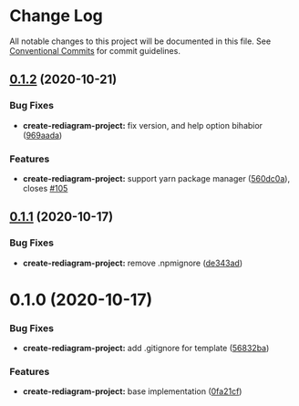 # Change Log

All notable changes to this project will be documented in this file.
See [Conventional Commits](https://conventionalcommits.org) for commit guidelines.

## [0.1.2](https://github.com/kamiazya/rediagram/compare/create-rediagram-project@0.1.1...create-rediagram-project@0.1.2) (2020-10-21)


### Bug Fixes

* **create-rediagram-project:** fix version, and help option bihabior ([969aada](https://github.com/kamiazya/rediagram/commit/969aada225e5ae629394d4ca34b77380b13bc491))


### Features

* **create-rediagram-project:** support yarn package manager ([560dc0a](https://github.com/kamiazya/rediagram/commit/560dc0aa51fcfee6b8db539e4d0f467e76866e66)), closes [#105](https://github.com/kamiazya/rediagram/issues/105)





## [0.1.1](https://github.com/kamiazya/rediagram/compare/create-rediagram-project@0.1.0...create-rediagram-project@0.1.1) (2020-10-17)


### Bug Fixes

* **create-rediagram-project:** remove .npmignore ([de343ad](https://github.com/kamiazya/rediagram/commit/de343ad1dd46f61f2ceba43d7ea794f8682a2ae5))





# 0.1.0 (2020-10-17)


### Bug Fixes

* **create-rediagram-project:** add .gitignore for template ([56832ba](https://github.com/kamiazya/rediagram/commit/56832ba8a52426364f81deca5960fef052008138))


### Features

* **create-rediagram-project:** base implementation ([0fa21cf](https://github.com/kamiazya/rediagram/commit/0fa21cfcf6127b8c2aafe720aaedbb8944194672))
